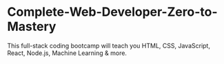 # Complete-Web-Developer-Zero-to-Mastery
This full-stack coding bootcamp will teach you HTML, CSS, JavaScript, React, Node.js, Machine Learning &amp; more.
